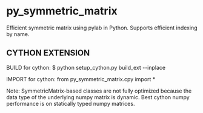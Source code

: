 py_symmetric_matrix
===================

Efficient symmetric matrix using pylab in Python.
Supports efficient indexing by name.


CYTHON EXTENSION
------------------------------
BUILD for cython:
$ python setup_cython.py build_ext --inplace

IMPORT for cython:
from py_symmetric_matrix.cpy import *

Note: SymmetricMatrix-based classes are not fully optimized because
the data type of the underlying numpy matrix is dynamic. Best cython numpy
performance is on statically typed numpy matrices.